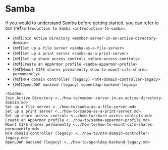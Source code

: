# Samba

If you would to understand Samba before getting started, you can refer to our {ref}`introduction to Samba <introduction-to-samba>`. 

* {ref}`Join Active Directory <member-server-in-an-active-directory-domain>`
* {ref}`Set up a file server <samba-as-a-file-server>`
* {ref}`Set up a print server <samba-as-a-print-server>`
* {ref}`Set up share access controls <share-access-controls>`
* {ref}`Create an AppArmor profile <samba-apparmor-profile>`
* {ref}`Mount CIFS shares permanently <how-to-mount-cifs-shares-permanently>`
* {ref}`NT4 domain controller (legacy) <nt4-domain-controller-legacy>`
* {ref}`OpenLDAP backend (legacy) <openldap-backend-legacy>`


```{toctree}
:hidden:
Join Active Directory <../how-to/member-server-in-an-active-directory-domain.md>
Set up a file server <../how-to/samba-as-a-file-server.md>
Set up a print server <../how-to/samba-as-a-print-server.md>
Set up share access controls <../how-to/share-access-controls.md>
Create an AppArmor profile <../how-to/samba-apparmor-profile.md>
Mount CIFS shares permanently <../how-to/how-to-mount-cifs-shares-permanently.md>
NT4 domain controller (legacy) <../how-to/nt4-domain-controller-legacy.md>
OpenLDAP backend (legacy) <../how-to/openldap-backend-legacy.md>
```
